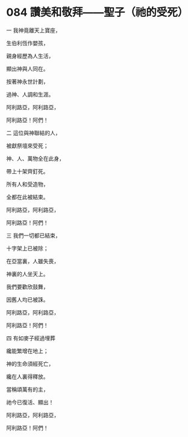 # 084 讚美和敬拜——聖子（祂的受死）

一 我神竟離天上寶座，

生伯利恆作嬰孩，

親身經歷為人生活，

顯出神與人同在。

按著神永世計劃，

過神、人調和生涯。

阿利路亞，阿利路亞，

阿利路亞！阿們！

二 這位與神聯結的人，

被獻祭壇來受死；

神、人、萬物全在此身，

帶上十架齊釘死。

所有人和受造物，

全都在此被結束。

阿利路亞，阿利路亞，

阿利路亞！阿們！

三 我們一切都已結束，

十字架上已被除；

在亞當裏，人雖失喪，

神裏的人坐天上。

我們要歡欣鼓舞，

因舊人均已被誅。

阿利路亞，阿利路亞，

阿利路亞！阿們！

四 有如麥子經過埋葬

纔能繁增在地上；

神的生命須經死亡，

纔在人裏得釋放。

當稱頌萬有的主，

祂今已復活、顯出！

阿利路亞，阿利路亞，

阿利路亞！阿們！

